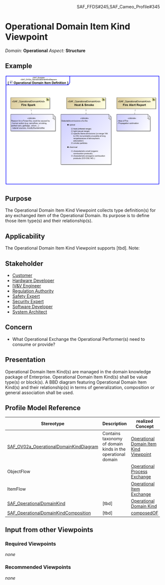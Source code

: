 <div align="right">SAF_FFDS#245,SAF_Cameo_Profile#345</div>

# Operational Domain Item Kind Viewpoint
*Domain:* **Operational** *Aspect:* **Structure**
## Example
![Operational Domain Item Definition](../diagrams/Operational-Domain-Item-Definition.svg)
## Purpose
The Operational Domain Item Kind Viewpoint collects type definition(s) for any exchanged item of the Operational Domain. Its purpose is to define those item type(s) and their relationship(s).
## Applicability
The Operational Domain Item Kind Viewpoint supports [tbd].
Note:
## Stakeholder
* [Customer](../stakeholders.md#Customer)
* [Hardware Developer](../stakeholders.md#Hardware-Developer)
* [IV&V Engineer](../stakeholders.md#IV&V-Engineer)
* [Regulation Authority](../stakeholders.md#Regulation-Authority)
* [Safety Expert](../stakeholders.md#Safety-Expert)
* [Security Expert](../stakeholders.md#Security-Expert)
* [Software Developer](../stakeholders.md#Software-Developer)
* [System Architect](../stakeholders.md#System-Architect)
## Concern
* What Operational Exchange the Operational Performer(s) need to consume or provide?
## Presentation
Operational Domain Item Kind(s) are managed in the domain knowledge package of Enterprise. Operational Domain Item Kind(s) shall be value type(s) or block(s). A BBD diagram featuring Operational Domain Item Kind(s) and their relationship(s) in terms of generalization, composition or general association shall be used.

## Profile Model Reference
|Stereotype | Description|realized Concept
|---|---|---|
|[SAF_OV02a_OperationalDomainKindDiagram](../stereotypes.md#SAF_OV02a_OperationalDomainKindDiagram)|Contains taxonomy of domain kinds in the operational domain|[Operational Domain Item Kind Viewpoint](../concepts.md#Operational-Domain-Item-Kind-Viewpoint)|
|ObjectFlow||[Operational Process Exchange](../concepts.md#Operational-Process-Exchange)|
|ItemFlow||[Operational Item Exchange](../concepts.md#Operational-Item-Exchange)|
|[SAF_OperationalDomainKind](../stereotypes.md#SAF_OperationalDomainKind)|[tbd]|[Operational Domain Kind](../concepts.md#Operational-Domain-Kind)|
|[SAF_OperationalDomainKindComposition](../stereotypes.md#SAF_OperationalDomainKindComposition)|[tbd]|[composedOF](../concepts.md#composedOF)|
## Input from other Viewpoints
### Required Viewpoints
*none*
### Recommended Viewpoints
*none*
